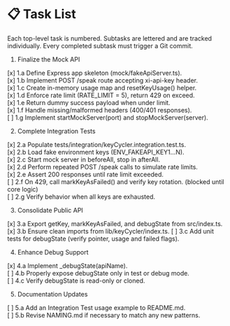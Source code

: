 # 📋 Task List

Each top-level task is numbered. Subtasks are lettered and are tracked individually. Every completed subtask must trigger a Git commit.

1. Finalize the Mock API

[x] 1.a Define Express app skeleton (mock/fakeApiServer.ts).  
[x] 1.b Implement POST /speak route accepting xi-api-key header.  
[x] 1.c Create in-memory usage map and resetKeyUsage() helper.  
[x] 1.d Enforce rate limit (RATE_LIMIT = 5), return 429 on exceed.  
[x] 1.e Return dummy success payload when under limit.  
[x] 1.f Handle missing/malformed headers (400/401 responses).  
[ ] 1.g Implement startMockServer(port) and stopMockServer(server).

2. Complete Integration Tests

[x] 2.a Populate tests/integration/keyCycler.integration.test.ts.  
[x] 2.b Load fake environment keys (ENV_FAKEAPI_KEY1…N).  
[x] 2.c Start mock server in beforeAll, stop in afterAll.  
[x] 2.d Perform repeated POST /speak calls to simulate rate limits.  
[x] 2.e Assert 200 responses until rate limit exceeded.  
[ ] 2.f On 429, call markKeyAsFailed() and verify key rotation. (blocked until core logic)  
[ ] 2.g Verify behavior when all keys are exhausted.

3. Consolidate Public API

[x] 3.a Export getKey, markKeyAsFailed, and debugState from src/index.ts.  
[x] 3.b Ensure clean imports from lib/keyCycler/index.ts.
[ ] 3.c Add unit tests for debugState (verify pointer, usage and failed flags).

4. Enhance Debug Support

[x] 4.a Implement _debugState(apiName).  
[ ] 4.b Properly expose debugState only in test or debug mode.  
[ ] 4.c Verify debugState is read-only or cloned.

5. Documentation Updates

[ ] 5.a Add an Integration Test usage example to README.md.  
[ ] 5.b Revise NAMING.md if necessary to match any new patterns.